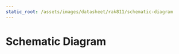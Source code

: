 ```yaml
---
static_root: /assets/images/datasheet/rak811/schematic-diagram
---
```


# Schematic Diagram

<rk-img
  :src="`${$frontmatter.static_root}/ghs8zbyhzisoqxezofnz.jpg`"
  width="100%"
  figure-number="1"
  caption="Reference Design"
/>
